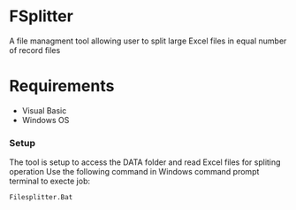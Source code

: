 # FSplitter

A file managment tool allowing user to split large Excel files in equal number of record files 



# Requirements

  - Visual Basic
  - Windows OS 
  
  
### Setup

The tool is setup to access the DATA folder and read Excel files for spliting operation
Use the following command in Windows command prompt terminal to execte job:
```sh
Filesplitter.Bat 
```





